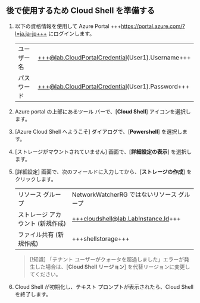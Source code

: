 ## 後で使用するため Cloud Shell を準備する
1. 以下の資格情報を使用して Azure Portal +++https://portal.azure.com/?l=ja.ja-jp+++ にログインします。

    |||
    |--|--|
    |ユーザー名|+++@lab.CloudPortalCredential(User1).Username+++|
    |パスワード|+++@lab.CloudPortalCredential(User1).Password+++|

1. Azure portal の上部にあるツール バーで、[**Cloud Shell**] アイコンを選択します。

1. [Azure Cloud Shell へようこそ] ダイアログで、[**Powershell**] を選択します。

1. [ストレージがマウントされていません] 画面で、[**詳細設定の表示**] を選択します。

1. [詳細設定] 画面で、次のフィールドに入力してから、[**ストレージの作成**] をクリックします。

    |||
    |--|--|
    |リソース グループ| NetworkWatcherRG ではないリソース グループ|
    |ストレージ アカウント (新規作成)|+++cloudshell@lab.LabInstance.Id+++|
    |ファイル共有 (新規作成)|+++shellstorage+++|
    
    >[!知識] 「テナント ユーザーがクォータを超過しました」エラーが発生した場合は、[**Cloud Shell リージョン**] を代替リージョンに変更してください。

1. Cloud Shell が初期化し、テキスト プロンプトが表示されたら、Cloud Shell を終了します。